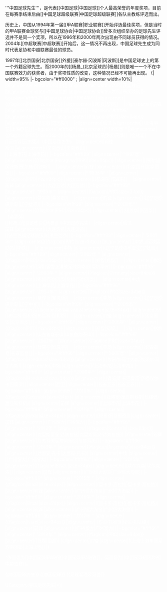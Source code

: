 '''中国足球先生'''，是代表[[中国足球|中国足球]]个人最高荣誉的年度奖项，目前在每赛季结束后由[[中国足球超级联赛|中国足球超级联赛]]各队主教练评选而出。

历史上，中国从1994年第一届[[甲A联赛|职业联赛]]开始评选最佳奖项，但是当时的甲A联赛金球奖与[[中国足球协会|中国足球协会]]曾多次组织举办的足球先生评选并不是同一个奖项，所以在1996年和2000年两次出现由不同球员获得的情况。2004年[[中超联赛|中超联赛]]开始后，这一情况不再出现，中国足球先生成为同时代表足协和中超联赛最佳的球员。

1997年[[北京国安|北京国安]]外援[[豪尔赫·冈波斯|冈波斯]]是中国足球史上的第一个外籍足球先生。而2000年的[[杨晨_(北京足球员)|杨晨]]则是唯一一个不在中国联赛效力的获奖者，由于奖项性质的改变，这种情况已经不可能再出现。
{| width=95%
|- bgcolor="#ff0000" ;
|align=center width=10%|<font color="white" >年份
|align=center width=10%|<font color="white">国籍
|align=center width=20%|<font color="white">获奖球员
|align=center width=10%|<font color="white">位置
|align=center width=20%|<font color="white">所属球队
|- bgcolor="#ffff99"
|align=center|'''1994年'''
|align=center|{{flagicon|PRC|size=34px}}
|align=center|[[黎兵|黎兵]]　
|align=center|前锋
|align=center|[[辽宁足球俱乐部|辽宁队]]
|- bgcolor="#ffff99"
|align=center|'''1995年'''
|align=center|{{flagicon|PRC|size=34px}} 
|align=center|[[范志毅|范志毅]]　
|align=center|后卫
|align=center|[[上海申花|上海申花]]
|- bgcolor="#ffff99"
|align=center|'''1996年'''
|align=center|{{flagicon|PRC|size=34px}} 
|align=center|[[宿茂臻|宿茂臻]]（金球奖）<br/>[[范志毅|范志毅]]（中国足球先生）
|align=center|前锋<br/>后卫
|align=center|[[济南泰山|济南泰山]]<br/>[[上海申花|上海申花]]
|- bgcolor="#ffff99"
|align=center|'''1997年'''
|align=center|{{flagicon|Paraguay|1990|size=34px}}
|align=center|[[豪尔赫·冈波斯|豪尔赫·冈波斯]]　
|align=center|前锋
|align=center|[[北京国安|北京国安]]
|- bgcolor="#ffff99"
|align=center|'''1998年'''
|align=center|{{flagicon|PRC|size=34px}} 
|align=center|[[郝海东|郝海东]]　
|align=center|前锋
|align=center|[[大连万达|大连万达]]
|- bgcolor="#ffff99"
|align=center|'''1999年'''
|align=center|{{flagicon|PRC|size=34px}} 
|align=center|[[曲圣卿|曲圣卿]]　
|align=center|前锋
|align=center|[[辽宁足球俱乐部|辽宁抚顺]]
|- bgcolor="#ffff99"
|align=center|'''2000年'''
|align=center|{{flagicon|PRC|size=34px}} 
|align=center|[[张恩华|张恩华]]（金球奖）<br/>[[杨晨_(北京足球员)|杨晨]]（中国足球先生）
|align=center|后卫<br/>前锋
|align=center|[[大连实德|大连实德]]<br/>[[法兰克福足球俱乐部|法兰克福]]
|- bgcolor="#ffff99"
|align=center|'''2001年'''
|align=center|{{flagicon|PRC|size=34px}} 
|align=center|[[李铁_(足球运动员)|李铁]]　
|align=center|中场
|align=center|[[辽宁足球俱乐部|辽宁抚顺]]
|- bgcolor="#ffff99"
|align=center|'''2002年'''
|align=center|{{flagicon|PRC|size=34px}} 
|align=center|[[郑智|郑智]]　
|align=center|中场
|align=center|[[深圳香雪上清飲足球俱樂部|深圳平安]]
|- bgcolor="#ffff99"
|align=center|'''2003年'''
|align=center|{{flagicon|Germany|size=34px}} 
|align=center|[[约根·阿尔贝茨|约根·阿尔贝茨]]　
|align=center|中场
|align=center|[[上海申花|上海申花]]
|- bgcolor="#ffff66"
|align=center|'''2004年'''
|align=center|{{flagicon|PRC|size=34px}} 
|align=center|[[肇俊哲|肇俊哲]]　
|align=center|中场
|align=center|[[辽宁足球俱乐部|辽宁中誉]]
|- bgcolor="#ffff66"
|align=center|'''2005年'''
|align=center|{{flagicon|Serbia and Montenegro|size=34px}} 
|align=center|[[布兰科·耶利奇|布兰科·耶利奇]]　
|align=center|前锋
|align=center|[[北京国安|北京国安]]
|- bgcolor="#ffff66"
|align=center|'''2006年'''
|align=center|{{flagicon|PRC|size=34px}} 
|align=center|[[郑智|郑智]]　
|align=center|中场
|align=center|[[山东鲁能泰山|山东鲁能泰山]]
|- bgcolor="#ffff66"
|align=center|'''2007年'''
|align=center|{{flagicon|PRC|size=34px}} 
|align=center|[[杜震宇|杜震宇]]　
|align=center|中场
|align=center|[[长春亚泰|长春亚泰]]
|- bgcolor="#ffff66"
|align=center|'''2008年'''
|align=center|{{flagicon|Honduras|size=34px}}
|align=center|[[埃米尔·马丁内斯|埃米尔·马丁内斯]]
|align=center|中场
|align=center|[[上海申花|上海申花]]
|- bgcolor="#ffff66"
|align=center|'''2009年'''
|align=center|{{flagicon|Honduras|size=34px}}
|align=center|[[森美爾·卡巴雷諾|萨穆埃尔·卡巴雷罗]]
|align=center|后卫
|align=center|[[长春亚泰|长春亚泰]]
|- bgcolor="#ffff66"
|align=center|'''2010年'''
|align=center|{{flagicon|Colombia|size=34px}}
|align=center|[[杜維爾·里亞斯科斯|杜維爾·里亞斯科斯]]
|align=center|前鋒
|align=center|[[上海申花|上海申花]]
|- bgcolor="#ffff66"
|align=center|'''2011年'''
|align=center|{{flagicon|Brazil|size=34px}}
|align=center|[[穆里奇|穆里奇]]
|align=center|前鋒
|align=center|[[广州恒大|广州恒大]]
|- bgcolor="#ffff66"
|align=center|'''2012年'''
|align=center|{{flagicon|Romania|size=34px}}
|align=center|[[克里斯蒂安·达纳拉赫|克里斯蒂安·达纳拉赫]]
|align=center|前鋒
|align=center|[[江苏舜天足球俱乐部|江苏舜天]]
|- bgcolor="#ffff66"
|align=center|'''2013年'''
|align=center|{{flagicon|Argentina|size=34px}}
|align=center|[[达里奥·孔卡|达里奥·孔卡]]
|align=center|中场
|align=center|[[广州恒大|广州恒大]]
|- bgcolor="#ffff66"
|align=center|'''2014年'''
|align=center|{{flagicon|Brazil|size=34px}}
|align=center|[[埃尔克森|埃尔克森]]
|align=center|前鋒
|align=center|[[广州恒大淘宝|广州恒大淘宝]]
|- bgcolor="#ffff66"
|align=center|'''2015年'''
|align=center|{{flagicon|Brazil|size=34px}}
|align=center|[[里卡多·高拉特|里卡多·高拉特]]
|align=center|前鋒
|align=center|[[广州恒大淘宝|广州恒大淘宝]]
|- bgcolor="#ffff66"
|align=center|'''2016年'''
|align=center|{{flagicon|Brazil|size=34px}}
|align=center|[[里卡多·高拉特|里卡多·高拉特]]
|align=center|前鋒
|align=center|[[广州恒大淘宝|广州恒大淘宝]]
|- bgcolor="#ffff66"
|align=center|'''2017年'''
|align=center|{{flagicon|Israel|size=34px}}
|align=center|[[埃兰·扎哈维|埃兰·扎哈维]]
|align=center|前鋒
|align=center|[[广州富力|广州富力]]
|- bgcolor="#ffff66"
|align=center|'''2018年'''
|align=center|{{flagicon|PRC|size=34px}}
|align=center|[[武磊|武磊]]
|align=center|前锋
|align=center|[[上海上港集团足球俱乐部|上海上港]]
|}

*浅黄色为[[中国足球甲A联赛|中国足球甲A联赛]]，深黄色为[[中国足球超级联赛|中超联赛]]。

{{中国足球先生}}
{{中国足球}}
{{足球奖项及荣誉}}

[[Category:中国足球先生|*]]